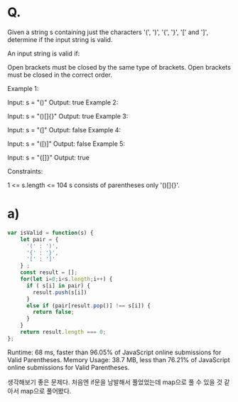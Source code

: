 # Q.
Given a string s containing just the characters '(', ')', '{', '}', '[' and ']', determine if the input string is valid.

An input string is valid if:

Open brackets must be closed by the same type of brackets.
Open brackets must be closed in the correct order.
 

Example 1:

Input: s = "()"
Output: true
Example 2:

Input: s = "()[]{}"
Output: true
Example 3:

Input: s = "(]"
Output: false
Example 4:

Input: s = "([)]"
Output: false
Example 5:

Input: s = "{[]}"
Output: true
 

Constraints:

1 <= s.length <= 104
s consists of parentheses only '()[]{}'.

# a)

```js
var isValid = function(s) {
    let pair = {
      '(' : ')',
      '{' : '}',
      '[' : ']'
    } ;
    const result = [];
    for(let i=0;i<s.length;i++) {
      if ( s[i] in pair) {
        result.push(s[i])
      }
      else if (pair[result.pop()] !== s[i]) {
        return false;
      }
    }
    return result.length === 0;
};

```


Runtime: 68 ms, faster than 96.05% of JavaScript online submissions for Valid Parentheses.
Memory Usage: 38.7 MB, less than 76.21% of JavaScript online submissions for Valid Parentheses.


생각해보기 좋은 문제다. 처음엔 if문을 남발해서 풀었었는데 map으로 풀 수 있을 것 같아서 map으로 풀어봤다.
